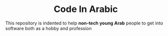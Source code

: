 <h1 align='center'>
Code In Arabic
</h1>

<p align='center'>

This repository is indented to help **non-tech young Arab** people to get into software both as a hobby and profession

</p>

